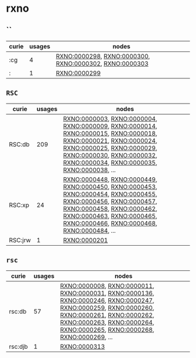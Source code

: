 # rxno

## ``

| curie   |   usages | nodes                                                                                                                                                                                                              |
|---------|----------|--------------------------------------------------------------------------------------------------------------------------------------------------------------------------------------------------------------------|
| :cg     |        4 | [RXNO:0000298](https://bioregistry.io/RXNO:0000298), [RXNO:0000300](https://bioregistry.io/RXNO:0000300), [RXNO:0000302](https://bioregistry.io/RXNO:0000302), [RXNO:0000303](https://bioregistry.io/RXNO:0000303) |
| :       |        1 | [RXNO:0000299](https://bioregistry.io/RXNO:0000299)                                                                                                                                                                |

## `RSC`

| curie   |   usages | nodes                                                                                                                                                                                                                                                                                                                                                                                                                                                                                                                                                                                                                                                                                                                                                                                                                          |
|---------|----------|--------------------------------------------------------------------------------------------------------------------------------------------------------------------------------------------------------------------------------------------------------------------------------------------------------------------------------------------------------------------------------------------------------------------------------------------------------------------------------------------------------------------------------------------------------------------------------------------------------------------------------------------------------------------------------------------------------------------------------------------------------------------------------------------------------------------------------|
| RSC:db  |      209 | [RXNO:0000003](https://bioregistry.io/RXNO:0000003), [RXNO:0000004](https://bioregistry.io/RXNO:0000004), [RXNO:0000009](https://bioregistry.io/RXNO:0000009), [RXNO:0000014](https://bioregistry.io/RXNO:0000014), [RXNO:0000015](https://bioregistry.io/RXNO:0000015), [RXNO:0000018](https://bioregistry.io/RXNO:0000018), [RXNO:0000021](https://bioregistry.io/RXNO:0000021), [RXNO:0000024](https://bioregistry.io/RXNO:0000024), [RXNO:0000025](https://bioregistry.io/RXNO:0000025), [RXNO:0000029](https://bioregistry.io/RXNO:0000029), [RXNO:0000030](https://bioregistry.io/RXNO:0000030), [RXNO:0000032](https://bioregistry.io/RXNO:0000032), [RXNO:0000034](https://bioregistry.io/RXNO:0000034), [RXNO:0000035](https://bioregistry.io/RXNO:0000035), [RXNO:0000038](https://bioregistry.io/RXNO:0000038), ... |
| RSC:xp  |       24 | [RXNO:0000448](https://bioregistry.io/RXNO:0000448), [RXNO:0000449](https://bioregistry.io/RXNO:0000449), [RXNO:0000450](https://bioregistry.io/RXNO:0000450), [RXNO:0000453](https://bioregistry.io/RXNO:0000453), [RXNO:0000454](https://bioregistry.io/RXNO:0000454), [RXNO:0000455](https://bioregistry.io/RXNO:0000455), [RXNO:0000456](https://bioregistry.io/RXNO:0000456), [RXNO:0000457](https://bioregistry.io/RXNO:0000457), [RXNO:0000458](https://bioregistry.io/RXNO:0000458), [RXNO:0000462](https://bioregistry.io/RXNO:0000462), [RXNO:0000463](https://bioregistry.io/RXNO:0000463), [RXNO:0000465](https://bioregistry.io/RXNO:0000465), [RXNO:0000466](https://bioregistry.io/RXNO:0000466), [RXNO:0000468](https://bioregistry.io/RXNO:0000468), [RXNO:0000484](https://bioregistry.io/RXNO:0000484), ... |
| RSC:jrw |        1 | [RXNO:0000201](https://bioregistry.io/RXNO:0000201)                                                                                                                                                                                                                                                                                                                                                                                                                                                                                                                                                                                                                                                                                                                                                                            |

## `rsc`

| curie   |   usages | nodes                                                                                                                                                                                                                                                                                                                                                                                                                                                                                                                                                                                                                                                                                                                                                                                                                          |
|---------|----------|--------------------------------------------------------------------------------------------------------------------------------------------------------------------------------------------------------------------------------------------------------------------------------------------------------------------------------------------------------------------------------------------------------------------------------------------------------------------------------------------------------------------------------------------------------------------------------------------------------------------------------------------------------------------------------------------------------------------------------------------------------------------------------------------------------------------------------|
| rsc:db  |       57 | [RXNO:0000008](https://bioregistry.io/RXNO:0000008), [RXNO:0000011](https://bioregistry.io/RXNO:0000011), [RXNO:0000031](https://bioregistry.io/RXNO:0000031), [RXNO:0000136](https://bioregistry.io/RXNO:0000136), [RXNO:0000246](https://bioregistry.io/RXNO:0000246), [RXNO:0000247](https://bioregistry.io/RXNO:0000247), [RXNO:0000259](https://bioregistry.io/RXNO:0000259), [RXNO:0000260](https://bioregistry.io/RXNO:0000260), [RXNO:0000261](https://bioregistry.io/RXNO:0000261), [RXNO:0000262](https://bioregistry.io/RXNO:0000262), [RXNO:0000263](https://bioregistry.io/RXNO:0000263), [RXNO:0000264](https://bioregistry.io/RXNO:0000264), [RXNO:0000265](https://bioregistry.io/RXNO:0000265), [RXNO:0000268](https://bioregistry.io/RXNO:0000268), [RXNO:0000269](https://bioregistry.io/RXNO:0000269), ... |
| rsc:djb |        1 | [RXNO:0000313](https://bioregistry.io/RXNO:0000313)                                                                                                                                                                                                                                                                                                                                                                                                                                                                                                                                                                                                                                                                                                                                                                            |

